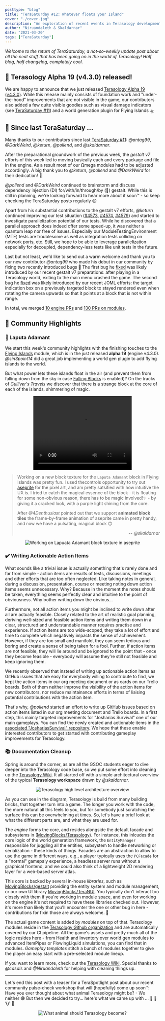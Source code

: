 ```yaml
---
posttype: "blog"
title: "TeraSaturday #12: Whatever floats your Island"
cover: "./cover.jpg"
description: "An exploration of recent events in Terasology development."
author: "Niruandaleth & Skaldarnar"
date: "2021-03-20"
tags: ["TeraSaturday"]
---
```


_Welcome to the return of TeraSaturday, a not-so-weekly update post about all the neat stuff that has been going on in
the world of Terasology! Half blog, half changelog, completely cool._

## 📯 Terasology Alpha 19 (v4.3.0) released!

We are happy to announce that we just released [Terasology Alpha 19 (v4.3.0)].
While this release mainly consists of foundation work and "under-the-hood" improvements that are not visible in the game, our contributors also added a few quite visible goodies such as visual damage indicators (see [TeraSaturday #11]) and a world generation plugin for Flying Islands 🛸

## 📰 Since last TeraSaturday ...

Many thanks to our contributors since last [TeraSaturday #11]: _@antag99_, _@DarkWeird_, _@keturn_, _@pollend_, and _@skaldarnar_.

After the preparational groundwork of the previous week, the _gestalt v7_ efforts of this week led to moving basically each and every package and file in the engine.
As a result most of our Ωmega modules had to be adjusted accordingly.
A big thank you to _@keturn_, _@pollend_ and _@DarkWeird_ for their dedication! 🤗

_@pollend_ and _@DarkWeird_ continued to brainstorm and discuss dependency injection (DI) for/with/in/through/by (🤪) gestalt.
While this is still in planning, we're looking forward to hear more about it soon™️ - so keep checking the TeraSaturday posts regularly 😉

Apart from his substantial contributions to the gestalt v7 efforts, _@keturn_ continued improving our test situation ([#4573](https://github.com/MovingBlocks/Terasology/pull/4573), [#4574](https://github.com/MovingBlocks/Terasology/pull/4574), [#4579](https://github.com/MovingBlocks/Terasology/pull/4579)) and started to investigate parallelization potential of our tests.
While he discovered that a parallel approach does indeed offer some speed-up, it was neither a quantum leap nor free of issues. Especially our ModuleTestingEnvironment (MTE) tests are troublesome as well as integration tests colliding on network ports, etc.
Still, we hope to be able to leverage parallelization especially for decoupled, dependency-less tests like unit tests in the future.

Last but not least, we'd like to send out a warm welcome and thank you to our new contributor _@antag99_ who made his debut in our community by fixing two recently introduced bugs 🎉
The first bug he [fixed](https://github.com/MovingBlocks/Terasology/pull/4581) was likely introduced by our recent gestalt v7 preparations: after playing in a Terasology world, exiting to the main menu crashed the game.
The second bug he [fixed](https://github.com/MovingBlocks/Terasology/pull/4585) was likely introduced by our recent JOML efforts: the target indication box on a previously targeted block to stayed rendered even when rotating the camera upwards so that it points at a block that is not within range.

In total, we merged [10 engine PRs](https://github.com/search?q=org%3AMovingBlocks+type%3Apr+merged%3A2021-03-14..2021-03-20) and [130 PRs on modules](https://github.com/search?q=org%3ATerasology+type%3Apr+merged%3A2021-03-14..2021-03-20).

## 🎀️ Community Highlights

### 🔮 Laputa Adamant

We start this week's community highlights with the finishing touches to the [Flying Islands][terasology/flyingislands] module, which is in the just released **alpha 19** (engine v4.3.0).
_@sin3point14_ did a great job implementing a world gen plugin to add flying islands to the world.

But what power lets these islands float in the air (and prevent them from falling down from the sky in case [Falling Blocks][terasology/fallingblocks] is enabled)?
On the tracks of _[Gulliver's Travels](https://en.wikipedia.org/wiki/Laputa)_ we discover that there is a strange block at the core of each of the islands, shimmering of magic.

<p align="center">
<video width= "320" height="240"  autoplay loop>
  <source src="./laputa-adamant.webm" type="video/webm">
</video>
</p>

> Working on a new block texture for the `Laputa Adamant` block in Flying Islands was pretty fun.
> I used thecontrols opportunity to try out [aseprite] for the pixel art, and am pretty satsified with how intuitive the UX is.
> I tried to catch the magical essence of the block - it is floating for some non-obvious reason, there has to be magic involved!✨ - by giving it a cracked look, with a purple light shining from the core.
>
> After _@4Denthusiast_ pointed out that we support **animated block tiles** the frame-by-frame animation of aseprite came in pretty handy, and now we have a pulsating, magical block 🙃
>
> <div align="right">
> -- <i>@skaldarnar</i>
> </div>

  <div align="center" class="mb-4">
      <img src="./laputa-adamant-aseprite.png" alt="Working on Lapuata Adamant block texture in aseprite"/>
  </div>

### ✔️ Writing Actionable Action Items

What sounds like a trivial issue is actually something that's rarely done and far from simple - action items are results of tests, discussions, meetings and other efforts that are too often neglected.
Like taking notes in general, during a discussion, presentation, course or meeting noting down action items seems unnecessary.
Why? Because in the moment the notes should be taken, everything seems perfectly clear and intuitive to the point of obviousness.
Why bother writing down the obvious...

Furthermore, not all action items you might be inclined to write down after all are actually feasible.
Closely related to the art of realistic goal planning, deriving well-sized and feasible action items and writing them down in a clear, structured and understandable manner requires practise and experience.
If action items are too wide-scoped, they take a lot of effort and time to complete which negatively impacts the sense of achievement.
However, if they are too small and manifold, they can seem tedious and boring and create a sense of being taken for a fool.
Further, if action items are not feasible, they will lie around and be ignored to the point that - once they become feasible - everybody will assume they're still not feasible and keep ignoring them.

We recently observed that instead of writing up actionable action items as GitHub issues that are easy for everybody willing to contribute to find, we kept the action items in our org meeting document or as cards on our Trello boards.
Both of them neither improve the visibility of the action items for new contributors, nor reduce maintainance efforts in terms of liaising potential contributions with the action item.

That's why, _@pollend_ started an effort to write up GitHub issues based on action items listed in our org meeting document and Trello boards.
In a first step, this mainly targeted improvements for "Josharias Survival" one of our main gameplays.
You can find the newly created and actionable items in the [associated "JoshariasSurvival" repository](https://github.com/Terasology/JoshariasSurvival/issues?q=is%3Aissue+is%3Aopen+sort%3Aupdated-desc).
We hope that these enable interested contributors to get started with contributing gameplay improvements for Terasology.

### 📚 Documentation Cleanup

Spring is around the corner, as are all the GSOC students eager to dive deeper into the Terasology code base, so we put some effort into cleaning up the [Terasology Wiki].
It all started off with a simple architectural overview of the typical **Terasology workspace** drawn by _@skaldarnar_.

<div align="center">
    <img src="./terasology-architecture.svg" alt="Terasology high level architecture overview"/>
</div>

As you can see in the diagram, Terasology is build from many building bricks, that together turn into a game.
The longer you work with the code, the more natural all this feels to you, but for somebody just scratching the surface this can be overwhelming at times.
So, let's have a brief look at what the different parts are, and what they are used for.

The _engine_ forms the core, and resides alongside the default facade and subsystems in ([MovingBlocks/Terasology]).
For instance, this inlcudes the core logic of the world generation framework, the `EntityManager` responsible for juggling all the entities, subsystem to handle networking or serialization - these kinds of things.
Facades are an abstraction to allow to use the game in different ways, e.g., a player typically uses the `PCFacade` for a "normal" gamepaly experience, a headless server runs without a graphical frontend, and we could also think of a lightweight 2D rendering layer for a web-based server atlas.

This core is backed by several in-house _libraries_, such as [MovingBlocks/gestalt] providing the entity system and module management, or our own UI library [MovingBlocks/TeraNUI].
You typically don't interact too closely with them if you're working in module space, and even for working on the engine it's not required to have these libraries checked out.
However, it's more than likely that you'll encounter the one or other bug in here - contributions for fixin those are always welcome. 💚

The actual game content is added by _modules_ on top of that.
Terasology modules reside in the [Terasology Github organization] and are automatically covered by our CI pipeline.
All the game's assets and pretty much all of the logic resides here - from Health and Inventory over world gen modules to advanced ItemPipes or FlowingLiquid simulations, you can find that in modules.
_Gameplay templates_ stitch a bunch of modules together to give the player an easy start with a pre-selected module lineup.

If you want to learn more, check out the [Terasology Wiki].
Special thanks to _@casals_ and _@Niruandaleth_ for helping with cleaning things up.

---

Let's end this post with a teaser for a TeraSpotlight post about our recent community pulse-check workshop that will (hopefully) come up soon™️: Have you ever thought about what animal Terasology might be? - We neither 😁 But then we decided to try... here's what we came up with ... 🥚 🐑 🐮 🐽

<p align="center">
<img src="./terasology-animal.png" alt="What animal should Terasology become?"/>
</p>

<!-- References -->

[terasology alpha 19 (v4.3.0)]: https://github.com/MovingBlocks/Terasology/releases/tag/v4.3.0
[aseprite]: https://www.aseprite.org/
[terasology/flyingislands]: https://github.com/Terasology/FlyingIslands
[terasology/fallingblocks]: https://github.com/Terasology/FallingBlocks
[terasology wiki]: https://github.com/MovingBlocks/Terasology/wiki
[movingblocks/terasology]: https://github.com/MovingBlocks/Terasology
[movingblocks/gestalt]: https://github.com/MovingBlocks/gestalt
[movingblocks/teranui]: https://github.com/MovingBlocks/TeraNUI
[terasology github organization]: https://github.com/Terasology
[terasaturday #11]: https://terasology.org/ModuleSite/blog/2021-03-13-terasaturday-11-gsoc-2021-is-coming
